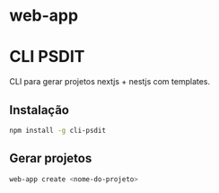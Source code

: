 # web-app
# CLI PSDIT

CLI para gerar projetos nextjs + nestjs com templates.

## Instalação

```bash
npm install -g cli-psdit
```

## Gerar projetos

```bash
web-app create <nome-do-projeto>  
```

